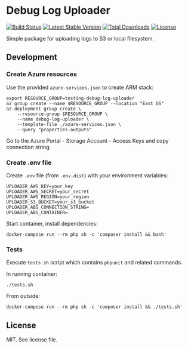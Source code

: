 # Debug Log Uploader

[![Build Status](https://travis-ci.com/keboola/debug-log-uploader.svg?branch=master)](https://travis-ci.com/keboola/debug-log-uploader)
[![Latest Stable Version](https://poser.pugx.org/keboola/debug-log-uploader/v/stable)](https://github.com/keboola/debug-log-uploader/releases)
[![Total Downloads](https://poser.pugx.org/keboola/debug-log-uploader/downloads)](https://packagist.org/packages/keboola/debug-log-uploader)
[![License](https://poser.pugx.org/keboola/debug-log-uploader/license)](https://github.com/keboola/debug-log-uploader/blob/master/LICENSE.md)

Simple package for uploading logs to S3 or local filesystem.

## Development

### Create Azure resources
Use the provided `azure-services.json` to create ARM stack:

```
export RESOURCE_GROUP=testing-debug-log-uploader
az group create --name $RESOURCE_GROUP --location "East US"
az deployment group create \
    --resource-group $RESOURCE_GROUP \
    --name debug-log-uploader \
    --template-file ./azure-services.json \
    --query "properties.outputs"

```
Go to the Azure Portal - Storage Account - Access Keys and copy connection string.

### Create .env file

Create `.env` file (from `.env.dist`) with your environment variables:

```
UPLOADER_AWS_KEY=your_key
UPLOADER_AWS_SECRET=your_secret
UPLOADER_AWS_REGION=your_region
UPLOADER_S3_BUCKET=your_s3_bucket
UPLOADER_ABS_CONNECTION_STRING=
UPLOADER_ABS_CONTAINER=
```

Start container, install dependencies:

```console
docker-compose run --rm php sh -c 'composer install && bash'
```

### Tests

Execute `tests.sh` script which contains `phpunit` and related commands.

In running container:

```
./tests.sh
```

From outside:

```console
docker-compose run --rm php sh -c 'composer install && ./tests.sh'
```

## License

MIT. See license file.
